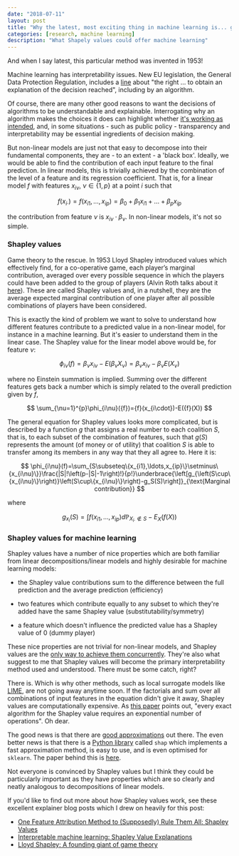 ```yaml
---
date: "2018-07-11"
layout: post
title: "Why the latest, most exciting thing in machine learning is... game theory"
categories: [research, machine learning]
description: "What Shapely values could offer machine learning"
---
```



And when I say latest, this particular method was invented in 1953!

Machine learning has interpretability issues. New EU legislation, the General Data Protection Regulation, includes a [line](https://www.privacy-regulation.eu/en/r71.htm) about "the right ... to obtain an explanation of the decision reached", including by an algorithm.

Of course, there are many other good reasons to want the decisions of algorithms to be understandable and explainable. Interrogating why an algorithm makes the choices it does can highlight whether [it's working as intended](https://medium.com/@jrzech/what-are-radiological-deep-learning-models-actually-learning-f97a546c5b98), and, in some situations - such as public policy - transparency and interpretability may be essential ingredients of decision making.

But non-linear models are just not that easy to decompose into their fundamental components, they are - to an extent - a 'black box'. Ideally, we would be able to find the contribution of each input feature to the final prediction. In linear models, this is trivially achieved by the combination of the level of a feature and its regression coefficient. That is, for a linear model $f$ with features $x_{i\nu}$, $\nu \in \{1,p\}$ at a point $i$ such that

$$
{f}(x_{i\cdot})={f}(x_{i1},\ldots,x_{ip})=\beta_0+\beta_{1}x_{i1}+\ldots+\beta_{p}x_{ip}
$$

the contribution from feature $\nu$ is $x_{i\nu}\cdot\beta_\nu$. In non-linear models, it's not so simple.


### Shapley values

Game theory to the rescue. In 1953 Lloyd Shapley introduced values which effectively find, for a co-operative game, each player’s marginal contribution, averaged over every possible sequence in which the players could have been added to the group of players (Alvin Roth talks about it [here](https://voxeu.org/article/ideas-lloyd-shapley)). These are called Shapley values and, in a nutshell, they are the average expected marginal contribution of one player after all possible combinations of players have been considered.

This is exactly the kind of problem we want to solve to understand how different features contribute to a predicted value in a non-linear model, for instance in a machine learning. But it's easier to understand them in the linear case. The Shapley value for the linear model above would be, for feature $\nu$:

$$
\phi_{i\nu}({f})=\beta_{\nu}x_{i\nu}-E(\beta_{\nu}X_{\nu})=\beta_{\nu}x_{i\nu}-\beta_{\nu}E(X_{\nu})
$$

where no Einstein summation is implied. Summing over the different features gets back a number which is simply related to the overall prediction given by $f$,

$$
\sum_{\nu=1}^{p}\phi_{i\nu}({f})={f}(x_{i\cdot})-E({f}(X))
$$

The general equation for Shapley values looks more complicated, but is described by a function $g$ that assigns a real number to each coalition $S$, that is, to each subset of the combination of features, such that $g(S)$ represents the amount (of money or of utility) that coalition $S$ is able to transfer among its members in any way that they all agree to. Here it is:

$$
\phi_{i\nu}(f)=\sum_{S\subseteq\{x_{i1},\ldots,x_{ip}\}\setminus\{x_{i\nu}\}}\frac{|S|!\left(p-|S|-1\right)!}{p!}\underbrace{\left[g_{\left(S\cup\{x_{i\nu}\}\right)}\left(S\cup\{x_{i\nu}\}\right)-g_S(S)\right]}_{\text{Marginal contribution}}
$$

where

$$
g_{x_i}(S)=\int{f}(x_{i1},\ldots,x_{ip})d\mathbb{P}_{X_{i\cdot}\notin{}S}-E_X({f}(X))
$$


### Shapley values for machine learning

Shapley values have a number of nice properties which are both familiar from linear decompositions/linear models and highly desirable for machine learning models:

 - the Shapley value contributions sum to the difference between the full prediction and the average prediction (efficiency)

 - two features which contribute equally to any subset to which they're added have the same Shapley value (substitutability/symmetry)

- a feature which doesn't influence the predicted value has a Shapley value of 0 (dummy player)

These nice properties are not trivial for non-linear models, and Shapley values are the [only way to achieve them concurrently](http://www.lamsade.dauphine.fr/~airiau/Teaching/CoopGames/2011/coopgames-7[8up].pdf). They're also what suggest to me that Shapley values will become the primary interpretability method used and understood. There must be some catch, right?

There is. Which is why other methods, such as local surrogate models like [LIME](https://github.com/marcotcr/lime), are not going away anytime soon. If the factorials and sum over all combinations of input features in the equation didn't give it away, Shapley values are computationally expensive. As [this paper](https://link.springer.com/article/10.1007%2FBF01258278) points out, "every exact algorithm for the Shapley value requires an exponential number of operations". Oh dear.

The good news is that there are [good approximations](https://www.sciencedirect.com/science/article/pii/S0004370208000696?via%3Dihub) out there. The even better news is that there is a [Python library](https://github.com/slundberg/shap) called ```shap``` which implements a fast approximation method, is easy to use, and is even optimised for ```sklearn```. The paper behind this is [here](http://papers.nips.cc/paper/7062-a-unified-approach-to-interpreting-model-predictions).

Not everyone is convinced by Shapley values but I think they could be particularly important as they have properties which are so clearly and neatly analogous to decompositions of linear models.

If you'd like to find out more about how Shapley values work, see these excellent explainer blog posts which I drew on heavily for this post:

- [One Feature Attribution Method to (Supposedly) Rule Them All: Shapley Values](https://towardsdatascience.com/one-feature-attribution-method-to-supposedly-rule-them-all-shapley-values-f3e04534983d)
- [Interpretable machine learning: Shapley Value Explanations](https://christophm.github.io/interpretable-ml-book/shapley.html)
- [Lloyd Shapley: A founding giant of game theory](https://voxeu.org/article/ideas-lloyd-shapley)
